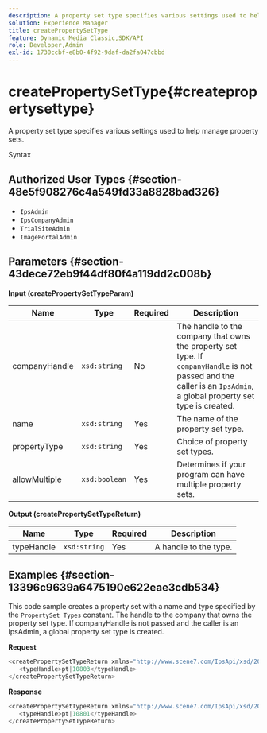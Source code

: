 ```yaml
---
description: A property set type specifies various settings used to help manage property sets.
solution: Experience Manager
title: createPropertySetType
feature: Dynamic Media Classic,SDK/API
role: Developer,Admin
exl-id: 1730ccbf-e8b0-4f92-9daf-da2fa047cbbd
---
```

# createPropertySetType{#createpropertysettype}

A property set type specifies various settings used to help manage property sets.

 Syntax 

## Authorized User Types {#section-48e5f908276c4a549fd33a8828bad326}

* `IpsAdmin` 
* `IpsCompanyAdmin` 
* `TrialSiteAdmin` 
* `ImagePortalAdmin`

## Parameters {#section-43dece72eb9f44df80f4a119dd2c008b}

**Input (createPropertySetTypeParam)** 

|  Name  | Type  | Required  | Description  |
|---|---|---|---|
|  companyHandle  | `xsd:string`  | No  |The handle to the company that owns the property set type. If `companyHandle` is not passed and the caller is an `IpsAdmin`, a global property set type is created.  |
|  name  | `xsd:string`  | Yes  | The name of the property set type.  |
|  propertyType  | `xsd:string`  | Yes  | Choice of property set types.  |
|  allowMultiple  | `xsd:boolean`  | Yes  | Determines if your program can have multiple property sets.  |

**Output (createPropertySetTypeReturn)** 

|  Name  | Type  | Required  | Description  |
|---|---|---|---|
|  typeHandle  | `xsd:string`  | Yes  | A handle to the type.  |

## Examples {#section-13396c9639a6475190e622eae3cdb534}

This code sample creates a property set with a name and type specified by the `PropertySet Types` constant. The handle to the company that owns the property set type. If companyHandle is not passed and the caller is an IpsAdmin, a global property set type is created.

**Request** 

```java
<createPropertySetTypeReturn xmlns="http://www.scene7.com/IpsApi/xsd/2008-01-15">
   <typeHandle>pt|10803</typeHandle>
</createPropertySetTypeReturn>
```

**Response** 

```java
<createPropertySetTypeReturn xmlns="http://www.scene7.com/IpsApi/xsd/2008-01-15">
   <typeHandle>pt|10801</typeHandle>
</createPropertySetTypeReturn>

```
